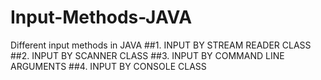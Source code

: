 # Input-Methods-JAVA
Different input methods in JAVA 
##1. INPUT BY STREAM READER CLASS
##2. INPUT BY SCANNER CLASS
##3. INPUT BY COMMAND LINE ARGUMENTS
##4. INPUT BY CONSOLE CLASS
